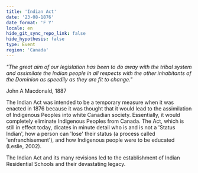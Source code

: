 ```yaml
---
title: 'Indian Act'
date: '23-08-1876'
date_format: 'F Y'
locale: en
hide_git_sync_repo_link: false
hide_hypothesis: false
type: Event
region: 'Canada'
---
```


*"The great aim of our legislation has been to do away with the tribal system and assimilate the Indian people in all respects with the other inhabitants of the Dominion as speedily as they are fit to change."*

John A Macdonald, 1887

The Indian Act was intended to be a temporary measure when it was enacted in 1876 because it was thought that it would lead to the assimilation of  Indigenous Peoples into white Canadian society. Essentially, it would completely eliminate Indigenous Peoples from Canada. The Act, which is still in effect today, dicates in minute detail who is and is not a 'Status Indian', how a person can 'lose' their status (a process called 'enfranchisement'), and how Indigenous people were to be educated (Leslie, 2002).

The Indian Act and its many revisions led to the establishment of Indian Residential Schools and their devastating legacy.
